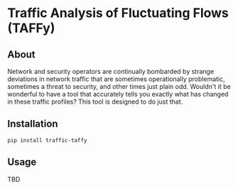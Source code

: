# Traffic Analysis of Fluctuating Flows (TAFFy)

## About

Network and security operators are continually bombarded by strange
deviations in network traffic that are sometimes operationally
problematic, sometimes a threat to security, and other times just
plain odd.  Wouldn't it be wonderful to have a tool that accurately
tells you exactly what has changed in these traffic profiles?
This tool is designed to do just that.

## Installation

    pip install traffic-taffy

## Usage

TBD
